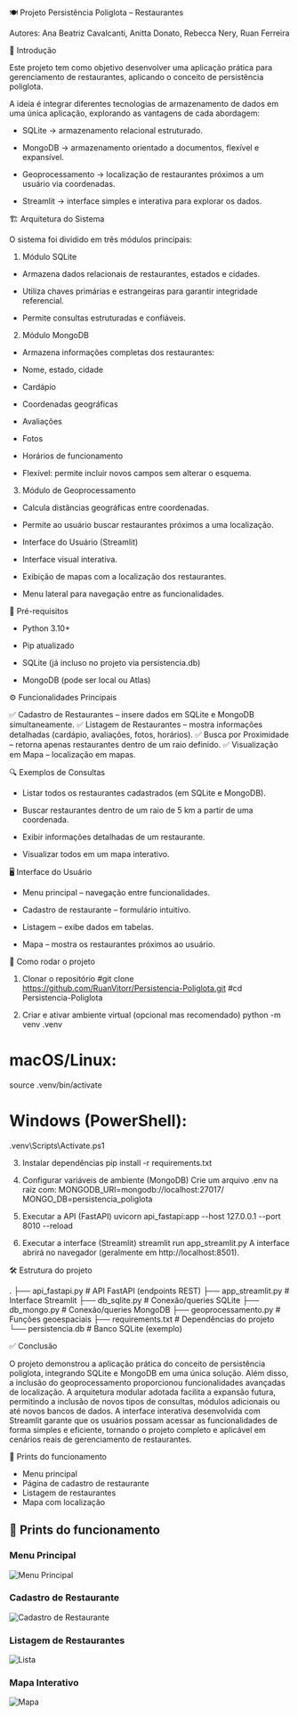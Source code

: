🍽️ Projeto Persistência Poliglota – Restaurantes

Autores: Ana Beatriz Cavalcanti, Anitta Donato, Rebecca Nery, Ruan Ferreira

📖 Introdução

Este projeto tem como objetivo desenvolver uma aplicação prática para gerenciamento de restaurantes, aplicando o conceito de persistência poliglota.

A ideia é integrar diferentes tecnologias de armazenamento de dados em uma única aplicação, explorando as vantagens de cada abordagem:

- SQLite → armazenamento relacional estruturado.

- MongoDB → armazenamento orientado a documentos, flexível e expansível.

- Geoprocessamento → localização de restaurantes próximos a um usuário via coordenadas.

- Streamlit → interface simples e interativa para explorar os dados.

  

🏗️ Arquitetura do Sistema

O sistema foi dividido em três módulos principais:

1. Módulo SQLite

- Armazena dados relacionais de restaurantes, estados e cidades.

- Utiliza chaves primárias e estrangeiras para garantir integridade referencial.

- Permite consultas estruturadas e confiáveis.

2. Módulo MongoDB

- Armazena informações completas dos restaurantes:

- Nome, estado, cidade

- Cardápio

- Coordenadas geográficas

- Avaliações

- Fotos

- Horários de funcionamento

- Flexível: permite incluir novos campos sem alterar o esquema.

3. Módulo de Geoprocessamento

- Calcula distâncias geográficas entre coordenadas.

- Permite ao usuário buscar restaurantes próximos a uma localização.

- Interface do Usuário (Streamlit)

- Interface visual interativa.

- Exibição de mapas com a localização dos restaurantes.

- Menu lateral para navegação entre as funcionalidades.

🔧 Pré-requisitos

- Python 3.10+

- Pip atualizado

- SQLite (já incluso no projeto via persistencia.db)

- MongoDB (pode ser local ou Atlas)



⚙️ Funcionalidades Principais

✅ Cadastro de Restaurantes – insere dados em SQLite e MongoDB simultaneamente.
✅ Listagem de Restaurantes – mostra informações detalhadas (cardápio, avaliações, fotos, horários).
✅ Busca por Proximidade – retorna apenas restaurantes dentro de um raio definido.
✅ Visualização em Mapa – localização em mapas.

🔍 Exemplos de Consultas

- Listar todos os restaurantes cadastrados (em SQLite e MongoDB).

- Buscar restaurantes dentro de um raio de 5 km a partir de uma coordenada.

- Exibir informações detalhadas de um restaurante.

- Visualizar todos em um mapa interativo.

🖥️ Interface do Usuário

- Menu principal – navegação entre funcionalidades.

- Cadastro de restaurante – formulário intuitivo.

- Listagem – exibe dados em tabelas.

- Mapa – mostra os restaurantes próximos ao usuário.


🚀 Como rodar o projeto

1. Clonar o repositório
#git clone https://github.com/RuanVitorr/Persistencia-Poliglota.git
#cd Persistencia-Poliglota

2. Criar e ativar ambiente virtual (opcional mas recomendado)
python -m venv .venv
# macOS/Linux:
source .venv/bin/activate
# Windows (PowerShell):
.venv\Scripts\Activate.ps1

3. Instalar dependências
pip install -r requirements.txt

4. Configurar variáveis de ambiente (MongoDB)
Crie um arquivo .env na raiz com:
MONGODB_URI=mongodb://localhost:27017/
MONGO_DB=persistencia_poliglota

5. Executar a API (FastAPI)
uvicorn api_fastapi:app --host 127.0.0.1 --port 8010 --reload

6. Executar a interface (Streamlit)
streamlit run app_streamlit.py
A interface abrirá no navegador (geralmente em http://localhost:8501).



🛠️ Estrutura do projeto

.
├── api_fastapi.py         # API FastAPI (endpoints REST)
├── app_streamlit.py       # Interface Streamlit
├── db_sqlite.py           # Conexão/queries SQLite
├── db_mongo.py            # Conexão/queries MongoDB
├── geoprocessamento.py    # Funções geoespaciais
├── requirements.txt       # Dependências do projeto
└── persistencia.db        # Banco SQLite (exemplo)



✅ Conclusão

O projeto demonstrou a aplicação prática do conceito de persistência poliglota, integrando SQLite e MongoDB em uma única solução. Além disso, a inclusão do geoprocessamento proporcionou funcionalidades avançadas de localização. A arquitetura modular adotada facilita a expansão futura, permitindo a inclusão de novos tipos de consultas, módulos adicionais ou até novos bancos de dados. A interface interativa desenvolvida com Streamlit garante que os usuários possam acessar as funcionalidades de forma simples e eficiente, tornando o projeto completo e aplicável em cenários reais de gerenciamento de restaurantes.


📸 Prints do funcionamento

- Menu principal
- Página de cadastro de restaurante
- Listagem de restaurantes
- Mapa com localização

## 📸 Prints do funcionamento

### Menu Principal
![Menu Principal](images/menu.png)

### Cadastro de Restaurante
![Cadastro de Restaurante](images/cadastro.png)

### Listagem de Restaurantes
![Lista](images/lista.png)

### Mapa Interativo
![Mapa](images/mapa.png)


  
